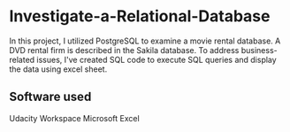 # Investigate-a-Relational-Database
In this project, I utilized PostgreSQL to examine a movie rental database. A DVD rental firm is described in the Sakila database. To address business-related issues, I've created SQL code to execute SQL queries and display the data using excel sheet.

## Software used

Udacity Workspace 
Microsoft Excel
